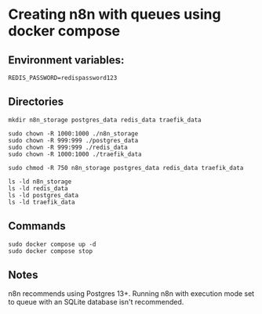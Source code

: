 # Creating n8n with queues using docker compose

## Environment variables:

```
REDIS_PASSWORD=redispassword123
```

## Directories
```
mkdir n8n_storage postgres_data redis_data traefik_data

sudo chown -R 1000:1000 ./n8n_storage
sudo chown -R 999:999 ./postgres_data
sudo chown -R 999:999 ./redis_data
sudo chown -R 1000:1000 ./traefik_data

sudo chmod -R 750 n8n_storage postgres_data redis_data traefik_data

ls -ld n8n_storage
ls -ld redis_data
ls -ld postgres_data
ls -ld traefik_data

```

## Commands
```
sudo docker compose up -d
sudo docker compose stop
```

## Notes
n8n recommends using Postgres 13+. Running n8n with execution mode set to queue with an SQLite database isn't recommended.